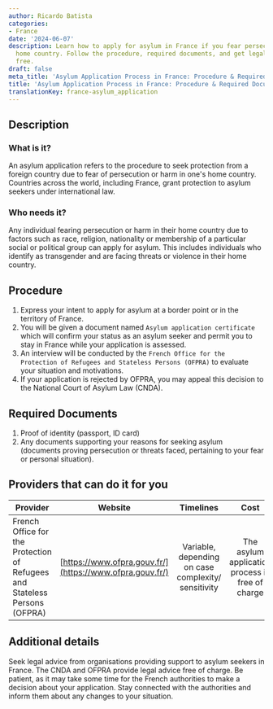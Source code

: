 ```yaml
---
author: Ricardo Batista
categories:
- France
date: '2024-06-07'
description: Learn how to apply for asylum in France if you fear persecution in your
  home country. Follow the procedure, required documents, and get legal advice for
  free.
draft: false
meta_title: 'Asylum Application Process in France: Procedure & Required Documents'
title: 'Asylum Application Process in France: Procedure & Required Documents'
translationKey: france-asylum_application
---
```



## Description
### What is it?
An asylum application refers to the procedure to seek protection from a foreign country due to fear of persecution or harm in one's home country. Countries across the world, including France, grant protection to asylum seekers under international law.

### Who needs it?
Any individual fearing persecution or harm in their home country due to factors such as race, religion, nationality or membership of a particular social or political group can apply for asylum. This includes individuals who identify as transgender and are facing threats or violence in their home country.

## Procedure
1. Express your intent to apply for asylum at a border point or in the territory of France.
2. You will be given a document named `Asylum application certificate` which will confirm your status as an asylum seeker and permit you to stay in France while your application is assessed.
3. An interview will be conducted by the `French Office for the Protection of Refugees and Stateless Persons (OFPRA)` to evaluate your situation and motivations.
4. If your application is rejected by OFPRA, you may appeal this decision to the National Court of Asylum Law (CNDA).

## Required Documents
1. Proof of identity (passport, ID card)
2. Any documents supporting your reasons for seeking asylum (documents proving persecution or threats faced, pertaining to your fear or personal situation).

## Providers that can do it for you

| Provider        |     Website     |     Timelines    |       Cost      |
| --------------- | --------------- |  :-------------: | :-------------: |
| French Office for the Protection of Refugees and Stateless Persons (OFPRA)      |  [https://www.ofpra.gouv.fr/](https://www.ofpra.gouv.fr/)       |      Variable, depending on case complexity/ sensitivity      |        The asylum application process is free of charge       |

## Additional details
Seek legal advice from organisations providing support to asylum seekers in France. The CNDA and OFPRA provide legal advice free of charge. Be patient, as it may take some time for the French authorities to make a decision about your application. Stay connected with the authorities and inform them about any changes to your situation.
